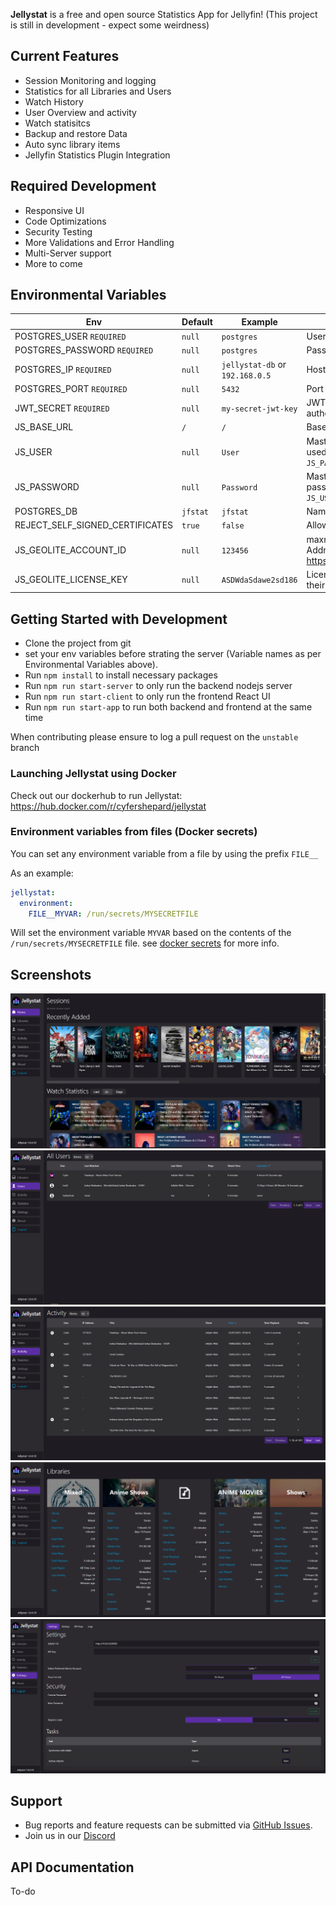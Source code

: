 <p align="center">

**Jellystat** is a free and open source Statistics App for Jellyfin! (This project is still in development - expect some weirdness)

## Current Features

- Session Monitoring and logging
- Statistics for all Libraries and Users
- Watch History
- User Overview and activity
- Watch statisitcs
- Backup and restore Data
- Auto sync library items
- Jellyfin Statistics Plugin Integration

## Required Development

- Responsive UI
- Code Optimizations
- Security Testing
- More Validations and Error Handling
- Multi-Server support
- More to come

## Environmental Variables

| Env                             | Default  | Example                         | Description                                                                                                                              |
| ------------------------------- | -------- | ------------------------------- | ---------------------------------------------------------------------------------------------------------------------------------------- |
| POSTGRES_USER `REQUIRED`        | `null`   | `postgres`                      | Username that will be used in postgres database                                                                                          |
| POSTGRES_PASSWORD `REQUIRED`    | `null`   | `postgres`                      | Password that will be used in postgres database                                                                                          |
| POSTGRES_IP `REQUIRED`          | `null`   | `jellystat-db` or `192.168.0.5` | Hostname/IP of postgres instance                                                                                                         |
| POSTGRES_PORT `REQUIRED`        | `null`   | `5432`                          | Port Postgres is running on                                                                                                              |
| JWT_SECRET `REQUIRED`           | `null`   | `my-secret-jwt-key`             | JWT Key to be used to encrypt JWT tokens for authentication                                                                              |
| JS_BASE_URL                     | `/`      | `/`                             | Base url                                                                                                                                 |
| JS_USER                         | `null`   | `User`                          | Master Override User in case username or password used during setup is forgotten (Both `JS_USER` and `JS_PASSWORD` required to work)     |
| JS_PASSWORD                     | `null`   | `Password`                      | Master Override Password in case username or password used during setup is forgotten (Both `JS_USER` and `JS_PASSWORD` required to work) |
| POSTGRES_DB                     | `jfstat` | `jfstat`                        | Name of postgres database                                                                                                                |
| REJECT_SELF_SIGNED_CERTIFICATES | `true`   | `false`                         | Allow or deny self signed SSL certificates                                                                                               |
| JS_GEOLITE_ACCOUNT_ID           | `null`   | `123456`                        | maxmind.com user id to be used for Geolocating IP Addresses (Can be found at https://www.maxmind.com/en/accounts/current/edit)           |
| JS_GEOLITE_LICENSE_KEY          | `null`   | `ASDWdaSdawe2sd186`             | License key you need to generate on maxmind to use their services                                                                        |

## Getting Started with Development

- Clone the project from git
- set your env variables before strating the server (Variable names as per Environmental Variables above).
- Run `npm install` to install necessary packages
- Run `npm run start-server` to only run the backend nodejs server
- Run `npm run start-client` to only run the frontend React UI
- Run `npm run start-app` to run both backend and frontend at the same time

When contributing please ensure to log a pull request on the `unstable` branch

### Launching Jellystat using Docker

Check out our dockerhub to run Jellystat:
https://hub.docker.com/r/cyfershepard/jellystat

### Environment variables from files (Docker secrets)

You can set any environment variable from a file by using the prefix `FILE__`

As an example:

```yaml
jellystat:
  environment:
    FILE__MYVAR: /run/secrets/MYSECRETFILE
```

Will set the environment variable `MYVAR` based on the contents of the `/run/secrets/MYSECRETFILE` file. see [docker secrets](https://docs.docker.com/compose/use-secrets/) for more info.

## Screenshots

<img src="./screenshots/Home.PNG">
<img src="./screenshots/Users.PNG">
<img src="./screenshots/Activity.PNG">
<img src="./screenshots/Libraries.PNG">
<img src="./screenshots/settings.PNG">

## Support

- Bug reports and feature requests can be submitted via [GitHub Issues](https://github.com/CyferShepard/Jellystat/issues).
- Join us in our [Discord](https://discord.gg/9SMBj2RyEe)

## API Documentation

To-do

